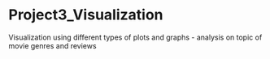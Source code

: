 # Project3_Visualization
Visualization using different types of plots and graphs  - analysis on topic of movie genres and reviews
